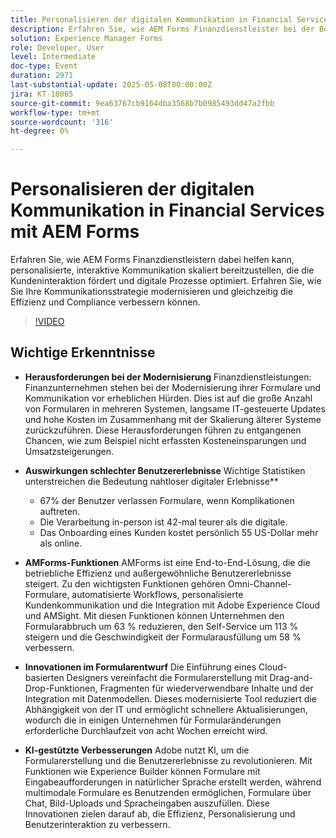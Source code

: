 ```yaml
---
title: Personalisieren der digitalen Kommunikation in Financial Services mit AEM Forms
description: Erfahren Sie, wie AEM Forms Finanzdienstleister bei der Bereitstellung personalisierter, skalierbarer Kommunikation unterstützt, die Interaktion, Effizienz und Compliance steigert.
solution: Experience Manager Forms
role: Developer, User
level: Intermediate
doc-type: Event
duration: 2971
last-substantial-update: 2025-05-08T00:00:00Z
jira: KT-18065
source-git-commit: 9ea63767cb9164dba3568b7b0985493dd47a2fbb
workflow-type: tm+mt
source-wordcount: '316'
ht-degree: 0%

---
```



# Personalisieren der digitalen Kommunikation in Financial Services mit AEM Forms

Erfahren Sie, wie AEM Forms Finanzdienstleistern dabei helfen kann, personalisierte, interaktive Kommunikation skaliert bereitzustellen, die die Kundeninteraktion fördert und digitale Prozesse optimiert. Erfahren Sie, wie Sie Ihre Kommunikationsstrategie modernisieren und gleichzeitig die Effizienz und Compliance verbessern können.

>[!VIDEO](https://video.tv.adobe.com/v/3458104/?learn=on&enablevpops)

## Wichtige Erkenntnisse

* **Herausforderungen bei der Modernisierung** Finanzdienstleistungen: Finanzunternehmen stehen bei der Modernisierung ihrer Formulare und Kommunikation vor erheblichen Hürden. Dies ist auf die große Anzahl von Formularen in mehreren Systemen, langsame IT-gesteuerte Updates und hohe Kosten im Zusammenhang mit der Skalierung älterer Systeme zurückzuführen. Diese Herausforderungen führen zu entgangenen Chancen, wie zum Beispiel nicht erfassten Kosteneinsparungen und Umsatzsteigerungen.

* **Auswirkungen schlechter Benutzererlebnisse** Wichtige Statistiken unterstreichen die Bedeutung nahtloser digitaler Erlebnisse**

   * 67% der Benutzer verlassen Formulare, wenn Komplikationen auftreten.
   * Die Verarbeitung in-person ist 42-mal teurer als die digitale.
   * Das Onboarding eines Kunden kostet persönlich 55 US-Dollar mehr als online.

* **AMForms-Funktionen** AMForms ist eine End-to-End-Lösung, die die betriebliche Effizienz und außergewöhnliche Benutzererlebnisse steigert. Zu den wichtigsten Funktionen gehören Omni-Channel-Formulare, automatisierte Workflows, personalisierte Kundenkommunikation und die Integration mit Adobe Experience Cloud und AMSight. Mit diesen Funktionen können Unternehmen den Formularabbruch um 63 % reduzieren, den Self-Service um 113 % steigern und die Geschwindigkeit der Formularausfüllung um 58 % verbessern.

* **Innovationen im Formularentwurf** Die Einführung eines Cloud-basierten Designers vereinfacht die Formularerstellung mit Drag-and-Drop-Funktionen, Fragmenten für wiederverwendbare Inhalte und der Integration mit Datenmodellen. Dieses modernisierte Tool reduziert die Abhängigkeit von der IT und ermöglicht schnellere Aktualisierungen, wodurch die in einigen Unternehmen für Formularänderungen erforderliche Durchlaufzeit von acht Wochen erreicht wird.

* **KI-gestützte Verbesserungen** Adobe nutzt KI, um die Formularerstellung und die Benutzererlebnisse zu revolutionieren. Mit Funktionen wie Experience Builder können Formulare mit Eingabeaufforderungen in natürlicher Sprache erstellt werden, während multimodale Formulare es Benutzenden ermöglichen, Formulare über Chat, Bild-Uploads und Spracheingaben auszufüllen. Diese Innovationen zielen darauf ab, die Effizienz, Personalisierung und Benutzerinteraktion zu verbessern.